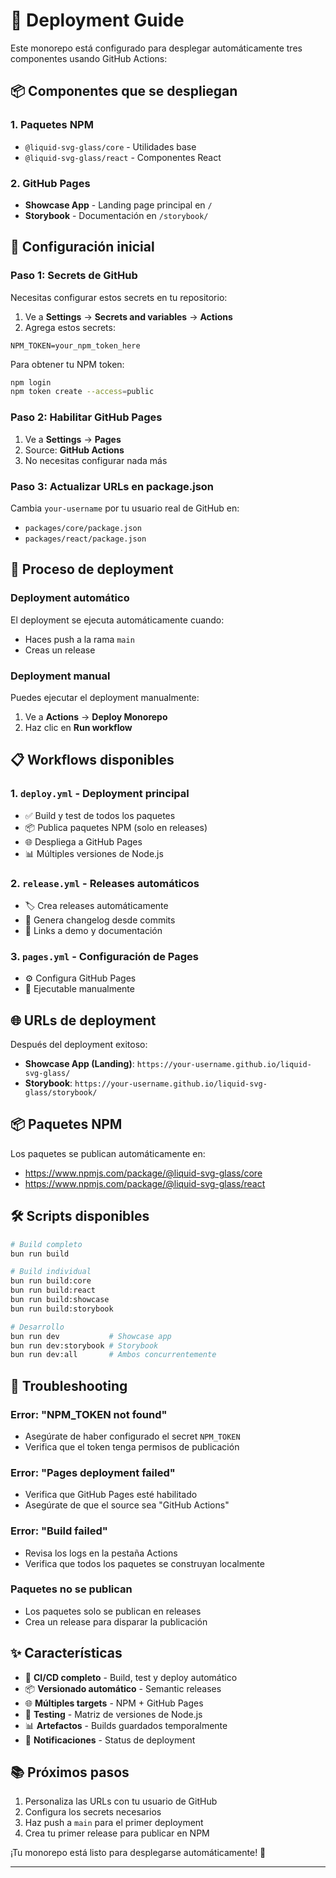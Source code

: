 # 🚀 Deployment Guide

Este monorepo está configurado para desplegar automáticamente tres componentes usando GitHub Actions:

## 📦 Componentes que se despliegan

### 1. **Paquetes NPM** 
- `@liquid-svg-glass/core` - Utilidades base
- `@liquid-svg-glass/react` - Componentes React

### 2. **GitHub Pages**
- **Showcase App** - Landing page principal en `/`  
- **Storybook** - Documentación en `/storybook/`

## 🔧 Configuración inicial

### Paso 1: Secrets de GitHub
Necesitas configurar estos secrets en tu repositorio:

1. Ve a **Settings** → **Secrets and variables** → **Actions**
2. Agrega estos secrets:

```
NPM_TOKEN=your_npm_token_here
```

Para obtener tu NPM token:
```bash
npm login
npm token create --access=public
```

### Paso 2: Habilitar GitHub Pages
1. Ve a **Settings** → **Pages**
2. Source: **GitHub Actions**
3. No necesitas configurar nada más

### Paso 3: Actualizar URLs en package.json
Cambia `your-username` por tu usuario real de GitHub en:
- `packages/core/package.json`
- `packages/react/package.json`

## 🚀 Proceso de deployment

### Deployment automático
El deployment se ejecuta automáticamente cuando:
- Haces push a la rama `main`
- Creas un release

### Deployment manual
Puedes ejecutar el deployment manualmente:
1. Ve a **Actions** → **Deploy Monorepo**
2. Haz clic en **Run workflow**

## 📋 Workflows disponibles

### 1. `deploy.yml` - Deployment principal
- ✅ Build y test de todos los paquetes
- 📦 Publica paquetes NPM (solo en releases)
- 🌐 Despliega a GitHub Pages
- 📊 Múltiples versiones de Node.js

### 2. `release.yml` - Releases automáticos
- 🏷️ Crea releases automáticamente
- 📝 Genera changelog desde commits
- 🔗 Links a demo y documentación

### 3. `pages.yml` - Configuración de Pages
- ⚙️ Configura GitHub Pages
- 🔧 Ejecutable manualmente

## 🌐 URLs de deployment

Después del deployment exitoso:

- **Showcase App (Landing)**: `https://your-username.github.io/liquid-svg-glass/`
- **Storybook**: `https://your-username.github.io/liquid-svg-glass/storybook/`

## 📦 Paquetes NPM

Los paquetes se publican automáticamente en:
- https://www.npmjs.com/package/@liquid-svg-glass/core
- https://www.npmjs.com/package/@liquid-svg-glass/react

## 🛠️ Scripts disponibles

```bash
# Build completo
bun run build

# Build individual
bun run build:core
bun run build:react
bun run build:showcase
bun run build:storybook

# Desarrollo
bun run dev           # Showcase app
bun run dev:storybook # Storybook
bun run dev:all       # Ambos concurrentemente
```

## 🐛 Troubleshooting

### Error: "NPM_TOKEN not found"
- Asegúrate de haber configurado el secret `NPM_TOKEN`
- Verifica que el token tenga permisos de publicación

### Error: "Pages deployment failed"
- Verifica que GitHub Pages esté habilitado
- Asegúrate de que el source sea "GitHub Actions"

### Error: "Build failed"
- Revisa los logs en la pestaña Actions
- Verifica que todos los paquetes se construyan localmente

### Paquetes no se publican
- Los paquetes solo se publican en releases
- Crea un release para disparar la publicación

## ✨ Características

- 🔄 **CI/CD completo** - Build, test y deploy automático
- 📦 **Versionado automático** - Semantic releases
- 🌐 **Múltiples targets** - NPM + GitHub Pages
- 🧪 **Testing** - Matriz de versiones de Node.js
- 📊 **Artefactos** - Builds guardados temporalmente
- 🔔 **Notificaciones** - Status de deployment

## 📚 Próximos pasos

1. Personaliza las URLs con tu usuario de GitHub
2. Configura los secrets necesarios
3. Haz push a `main` para el primer deployment
4. Crea tu primer release para publicar en NPM

¡Tu monorepo está listo para desplegarse automáticamente! 🎉

---